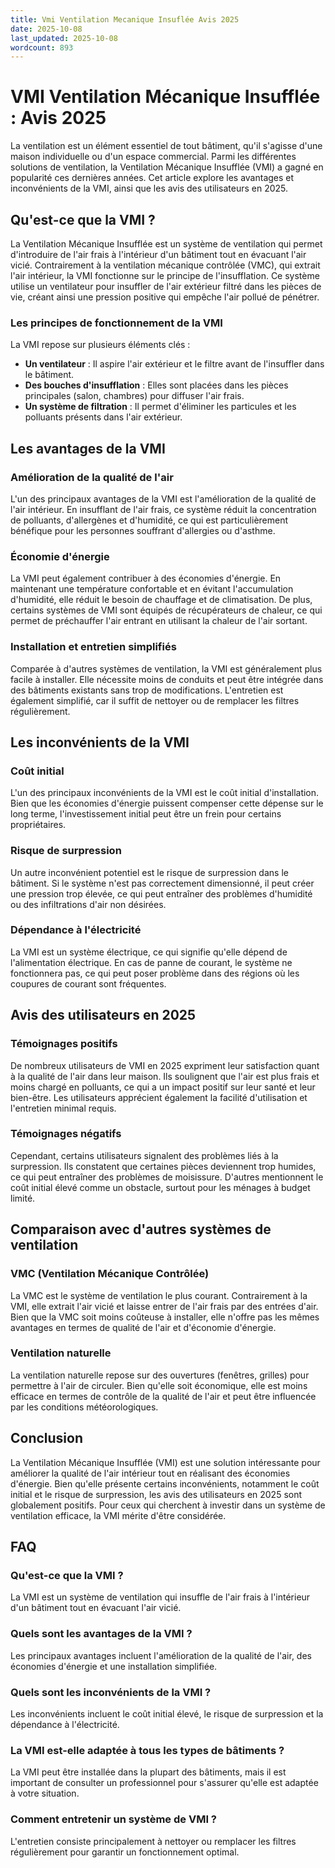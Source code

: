 ```yaml
---
title: Vmi Ventilation Mecanique Insuflée Avis 2025
date: 2025-10-08
last_updated: 2025-10-08
wordcount: 893
---
```


# VMI Ventilation Mécanique Insufflée : Avis 2025

La ventilation est un élément essentiel de tout bâtiment, qu'il s'agisse d'une maison individuelle ou d'un espace commercial. Parmi les différentes solutions de ventilation, la Ventilation Mécanique Insufflée (VMI) a gagné en popularité ces dernières années. Cet article explore les avantages et inconvénients de la VMI, ainsi que les avis des utilisateurs en 2025.

## Qu'est-ce que la VMI ?

La Ventilation Mécanique Insufflée est un système de ventilation qui permet d'introduire de l'air frais à l'intérieur d'un bâtiment tout en évacuant l'air vicié. Contrairement à la ventilation mécanique contrôlée (VMC), qui extrait l'air intérieur, la VMI fonctionne sur le principe de l'insufflation. Ce système utilise un ventilateur pour insuffler de l'air extérieur filtré dans les pièces de vie, créant ainsi une pression positive qui empêche l'air pollué de pénétrer.

### Les principes de fonctionnement de la VMI

La VMI repose sur plusieurs éléments clés :

- **Un ventilateur** : Il aspire l'air extérieur et le filtre avant de l'insuffler dans le bâtiment.
- **Des bouches d'insufflation** : Elles sont placées dans les pièces principales (salon, chambres) pour diffuser l'air frais.
- **Un système de filtration** : Il permet d'éliminer les particules et les polluants présents dans l'air extérieur.

## Les avantages de la VMI

### Amélioration de la qualité de l'air

L'un des principaux avantages de la VMI est l'amélioration de la qualité de l'air intérieur. En insufflant de l'air frais, ce système réduit la concentration de polluants, d'allergènes et d'humidité, ce qui est particulièrement bénéfique pour les personnes souffrant d'allergies ou d'asthme.

### Économie d'énergie

La VMI peut également contribuer à des économies d'énergie. En maintenant une température confortable et en évitant l'accumulation d'humidité, elle réduit le besoin de chauffage et de climatisation. De plus, certains systèmes de VMI sont équipés de récupérateurs de chaleur, ce qui permet de préchauffer l'air entrant en utilisant la chaleur de l'air sortant.

### Installation et entretien simplifiés

Comparée à d'autres systèmes de ventilation, la VMI est généralement plus facile à installer. Elle nécessite moins de conduits et peut être intégrée dans des bâtiments existants sans trop de modifications. L'entretien est également simplifié, car il suffit de nettoyer ou de remplacer les filtres régulièrement.

## Les inconvénients de la VMI

### Coût initial

L'un des principaux inconvénients de la VMI est le coût initial d'installation. Bien que les économies d'énergie puissent compenser cette dépense sur le long terme, l'investissement initial peut être un frein pour certains propriétaires.

### Risque de surpression

Un autre inconvénient potentiel est le risque de surpression dans le bâtiment. Si le système n'est pas correctement dimensionné, il peut créer une pression trop élevée, ce qui peut entraîner des problèmes d'humidité ou des infiltrations d'air non désirées.

### Dépendance à l'électricité

La VMI est un système électrique, ce qui signifie qu'elle dépend de l'alimentation électrique. En cas de panne de courant, le système ne fonctionnera pas, ce qui peut poser problème dans des régions où les coupures de courant sont fréquentes.

## Avis des utilisateurs en 2025

### Témoignages positifs

De nombreux utilisateurs de VMI en 2025 expriment leur satisfaction quant à la qualité de l'air dans leur maison. Ils soulignent que l'air est plus frais et moins chargé en polluants, ce qui a un impact positif sur leur santé et leur bien-être. Les utilisateurs apprécient également la facilité d'utilisation et l'entretien minimal requis.

### Témoignages négatifs

Cependant, certains utilisateurs signalent des problèmes liés à la surpression. Ils constatent que certaines pièces deviennent trop humides, ce qui peut entraîner des problèmes de moisissure. D'autres mentionnent le coût initial élevé comme un obstacle, surtout pour les ménages à budget limité.

## Comparaison avec d'autres systèmes de ventilation

### VMC (Ventilation Mécanique Contrôlée)

La VMC est le système de ventilation le plus courant. Contrairement à la VMI, elle extrait l'air vicié et laisse entrer de l'air frais par des entrées d'air. Bien que la VMC soit moins coûteuse à installer, elle n'offre pas les mêmes avantages en termes de qualité de l'air et d'économie d'énergie.

### Ventilation naturelle

La ventilation naturelle repose sur des ouvertures (fenêtres, grilles) pour permettre à l'air de circuler. Bien qu'elle soit économique, elle est moins efficace en termes de contrôle de la qualité de l'air et peut être influencée par les conditions météorologiques.

## Conclusion

La Ventilation Mécanique Insufflée (VMI) est une solution intéressante pour améliorer la qualité de l'air intérieur tout en réalisant des économies d'énergie. Bien qu'elle présente certains inconvénients, notamment le coût initial et le risque de surpression, les avis des utilisateurs en 2025 sont globalement positifs. Pour ceux qui cherchent à investir dans un système de ventilation efficace, la VMI mérite d'être considérée.

## FAQ

### Qu'est-ce que la VMI ?

La VMI est un système de ventilation qui insuffle de l'air frais à l'intérieur d'un bâtiment tout en évacuant l'air vicié.

### Quels sont les avantages de la VMI ?

Les principaux avantages incluent l'amélioration de la qualité de l'air, des économies d'énergie et une installation simplifiée.

### Quels sont les inconvénients de la VMI ?

Les inconvénients incluent le coût initial élevé, le risque de surpression et la dépendance à l'électricité.

### La VMI est-elle adaptée à tous les types de bâtiments ?

La VMI peut être installée dans la plupart des bâtiments, mais il est important de consulter un professionnel pour s'assurer qu'elle est adaptée à votre situation.

### Comment entretenir un système de VMI ?

L'entretien consiste principalement à nettoyer ou remplacer les filtres régulièrement pour garantir un fonctionnement optimal.